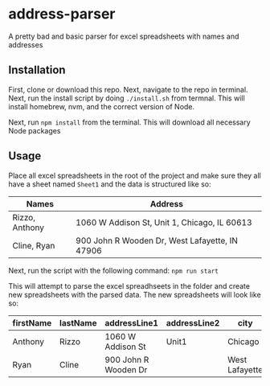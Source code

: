 # address-parser

A pretty bad and basic parser for excel spreadsheets with names and addresses

## Installation

First, clone or download this repo. Next, navigate to the repo in terminal. Next, run the install script by doing `./install.sh` from termnal. This will install homebrew, nvm, and the correct version of Node.

Next, run `npm install` from the terminal. This will download all necessary Node packages

## Usage

Place all excel spreadsheets in the root of the project and make sure they all have a sheet named `Sheet1` and the data is structured like so:

| Names          | Address                                        |
| -------------- | ---------------------------------------------- |
| Rizzo, Anthony | 1060 W Addison St, Unit 1, Chicago, IL 60613   |
| Cline, Ryan    | 900 John R Wooden Dr, West Lafayette, IN 47906 |

Next, run the script with the following command: `npm run start`

This will attempt to parse the excel spreadhseets in the folder and create new spreadsheets with the parsed data. The new spreadsheets will look like so:

| firstName | lastName | addressLine1         | addressLine2 | city           | state | zip   |
| --------- | -------- | -------------------- | ------------ | -------------- | ----- | ----- |
| Anthony   | Rizzo    | 1060 W Addison St    | Unit1        | Chicago        | IL    | 60613 |
| Ryan      | Cline    | 900 John R Wooden Dr |              | West Lafayette | IN    | 47906 |
